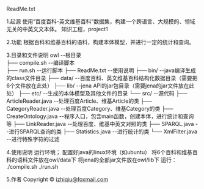 ReadMe.txt

1.起源
使用“百度百科-英文维基百科”数据集，构建一个跨语言、大规模的、领域无关的中英文文本体。
知识工程，project1

2.功能
根据百科和维基百科的语料，构建本体模型，并进行一定的统计和查询。

3.目录和文件说明
owl                           	--根目录  
├── compile.sh                 	--编译脚本  
├── run.sh                 		--运行脚本
├── ReadMe.txt					--使用说明
├── bin/						--java编译生成的class文件目录
├── data/						--百度百科、英文维基百科结构化数据目录（需要把6个文件放在此处）
├── lib/						--jena API的jar包目录（需要jena的jar文件放在此处）
├── etc/						--生成的本体模型及其他文件的目录
└── src/						--源代码
    ├── ArticleReader.java      --处理百度Article、维基Article的类
    ├── CategoryReader.java     --处理百度Category、维基Category的类
    ├── CreateOntology.java     --程序入口，包含main函数，创建本体，进行统计和查询等
    ├── LinkReader.java         --处理百度、维基中英文对照的类
    ├── SPARQL.java              --进行SPARQL查询的类
    ├── Statistics.java         --进行统计的类
    └── XmlFilter.java          --进行特殊字符的过滤
        
4.使用说明
运行环境；
	配置好java的linux环境（如ubuntu）
	将6个百科和维基百科的语料文件放在owl/data下
	将jena的全部jar文件放在owl/lib下
运行：
	./compile.sh
	./run.sh

5.作者
Copyright © izhiqiu@foxmail.com
